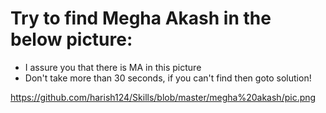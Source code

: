 # Try to find Megha Akash in the below picture:

* I assure you that there is MA in this picture
* Don't take more than 30 seconds, if you can't find then goto solution!

https://github.com/harish124/Skills/blob/master/megha%20akash/pic.png
